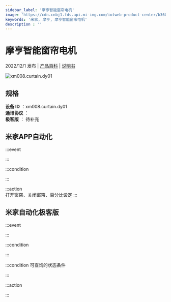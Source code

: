 ```yaml
---
sidebar_label: '摩亨智能窗帘电机'
image: 'https://cdn.cnbj1.fds.api.mi-img.com/iotweb-product-center/b3600b700fb4bc31e349d01a15a380b2_1665299368701.png?GalaxyAccessKeyId=AKVGLQWBOVIRQ3XLEW&Expires=9223372036854775807&Signature=CkZi2ZG8XO9sbJ/auzR0oY0HTQc='
keywords: '米家, 摩亨, 摩亨智能窗帘电机'
description : ''
---
```

# 摩亨智能窗帘电机

2022/12/1 发布 | [产品百科](https://home.mi.com/webapp/content/baike/product/index.html?model=xm008.curtain.dy01/) | [说明书](https://home.mi.com/views/introduction.html?model=xm008.curtain.dy01&region=cn)

![xm008.curtain.dy01](https://cdn.cnbj1.fds.api.mi-img.com/iotweb-product-center/b3600b700fb4bc31e349d01a15a380b2_1665299368701.png?GalaxyAccessKeyId=AKVGLQWBOVIRQ3XLEW&Expires=9223372036854775807&Signature=CkZi2ZG8XO9sbJ/auzR0oY0HTQc=)

## 规格  
> 
**设备 ID** ：xm008.curtain.dy01  
**通讯协议** ：  
**极客版**  ： 待补充 


## 米家APP自动化  

:::event  

:::

:::condition  

:::

:::action   
打开窗帘、关闭窗帘、百分比设定
:::

## 米家自动化极客版  

:::event  

:::

:::condition  

:::

:::condition 可查询的状态条件  

:::

:::action  

:::

        
